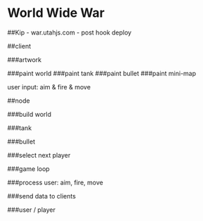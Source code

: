 # World Wide War

##Kip - war.utahjs.com - post hook deploy

##client

###artwork

###paint world
###paint tank
###paint bullet
###paint mini-map

user input: aim & fire & move

##node 

###build world

###tank

###bullet

###select next player

###game loop

###process user: aim, fire, move

###send data to clients

###user / player